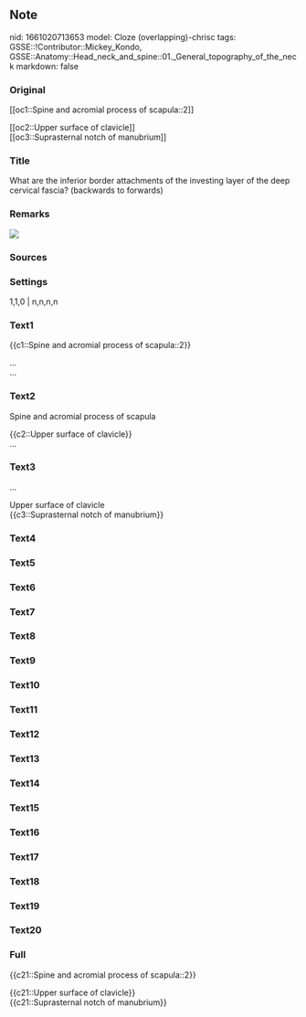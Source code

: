 ## Note
nid: 1661020713653
model: Cloze (overlapping)-chrisc
tags: GSSE::!Contributor::Mickey_Kondo, GSSE::Anatomy::Head_neck_and_spine::01._General_topography_of_the_neck
markdown: false

### Original
[[oc1::Spine and acromial process of scapula::2]]
<div>
  [[oc2::Upper surface of clavicle]]
</div>
<div>
  [[oc3::Suprasternal notch of manubrium]]
</div>

### Title
What are the inferior border attachments of the investing layer of the deep cervical fascia? (backwards to forwards)

### Remarks
<img src="paste-4677219385345.jpg">

### Sources


### Settings
1,1,0 | n,n,n,n

### Text1
{{c1::Spine and acromial process of scapula::2}}
<div>
  ...
</div>
<div>
  ...
</div>

### Text2
Spine and acromial process of scapula
<div>
  {{c2::Upper surface of clavicle}}
</div>
<div>
  ...
</div>

### Text3
...
<div>
  Upper surface of clavicle
</div>
<div>
  {{c3::Suprasternal notch of manubrium}}
</div>

### Text4


### Text5


### Text6


### Text7


### Text8


### Text9


### Text10


### Text11


### Text12


### Text13


### Text14


### Text15


### Text16


### Text17


### Text18


### Text19


### Text20


### Full
{{c21::Spine and acromial process of scapula::2}}
<div>
  {{c21::Upper surface of clavicle}}
</div>
<div>
  {{c21::Suprasternal notch of manubrium}}
</div>
